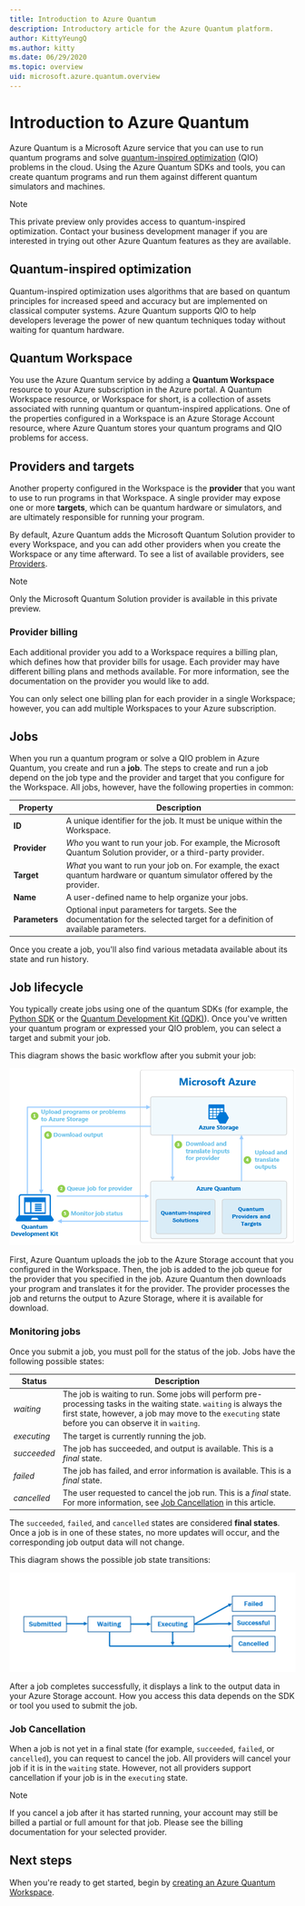 ```yaml
---
title: Introduction to Azure Quantum
description: Introductory article for the Azure Quantum platform.
author: KittyYeungQ
ms.author: kitty
ms.date: 06/29/2020
ms.topic: overview
uid: microsoft.azure.quantum.overview
---
```


# Introduction to Azure Quantum

Azure Quantum is a Microsoft Azure service that you can use to run quantum programs and solve [quantum-inspired optimization](#quantum-inspired-optimization) (QIO) problems in the cloud. Using the Azure Quantum SDKs and tools, you can create quantum programs and run them against different quantum simulators and machines.

> [!NOTE]
> This private preview only provides access to quantum-inspired
> optimization. Contact your business development manager if you are
> interested in trying out other Azure Quantum features as they are available.

## Quantum-inspired optimization

Quantum-inspired optimization uses algorithms that are based on quantum principles for increased speed and accuracy but are implemented on classical computer systems. Azure Quantum supports QIO to help developers leverage the power of new quantum techniques today without waiting for quantum hardware.

## Quantum Workspace

You use the Azure Quantum service by adding a **Quantum Workspace** resource to your Azure subscription in the Azure portal. A Quantum Workspace resource, or Workspace for short, is a collection of assets associated with running quantum or quantum-inspired applications. One of the properties configured in a Workspace is an Azure Storage Account resource, where Azure Quantum stores your quantum programs and QIO problems for access. 

## Providers and targets

Another property configured in the Workspace is the **provider** that you want to use to run programs in that Workspace. A single provider may expose one or more **targets**, which can be quantum hardware or simulators, and are ultimately responsible for running your program. 

By default, Azure Quantum adds the Microsoft Quantum Solution provider to every Workspace, and you can add other providers when you create the Workspace or any time afterward. To see a list of available providers, see [Providers](/Reference).

> [!NOTE]
> Only the Microsoft Quantum Solution provider is available in this private preview.

### Provider billing

Each additional provider you add to a Workspace requires a billing plan, which defines how that provider bills for usage. Each provider may have different billing plans and methods available. For more information, see the documentation on the provider you would like to add.

You can only select one billing plan for each provider in a single Workspace; however, you can add multiple Workspaces to your Azure subscription.

## Jobs

When you run a quantum program or solve a QIO problem in Azure Quantum,
you create and run a **job**. The steps to create and run a job depend on
the job type and the provider and target that you configure for the Workspace.  All jobs, however, have the following properties in common:

|Property |Description|
|-----|----|
|**ID**|A unique identifier for the job. It must be unique within the Workspace.    |
|**Provider**|_Who_ you want to run your job. For example, the Microsoft Quantum Solution provider, or a third-party provider. |
|**Target**| _What_ you want to run your job on. For example, the exact quantum hardware or quantum simulator offered by the provider. |
|**Name**|A user-defined name to help organize your jobs.|
|**Parameters**|Optional input parameters for targets. See the documentation for the selected target for a definition of available parameters.|

Once you create a job, you'll also find various metadata available about its state and run history.

## Job lifecycle

You typically create jobs using one of the quantum SDKs (for example, the [Python SDK](xref:microsoft.azure.quantum.qio.python-sdk) or the [Quantum Development Kit (QDK)](https://docs.microsoft.com/quantum/)). Once you've written
your quantum program or expressed your QIO problem, you can select a target and
submit your job.

This diagram shows the basic workflow after you submit your job:

![Azure Quantum Overview](../media/azure-quantum-flow-diagram.png)

First, Azure Quantum uploads the job to the Azure Storage account that you configured in the Workspace. Then, the job is added to the job queue for the provider that you specified in the job. Azure Quantum then downloads your program and translates it for the provider. The provider processes the job and returns the output to Azure Storage, where it is available for download. 

### Monitoring jobs

Once you submit a job, you must poll for the status of the job. Jobs have
the following possible states:

|Status|Description|
|---|---|
|*waiting*|The job is waiting to run. Some jobs will perform  pre-processing tasks in the waiting state. `waiting` is always the first state, however, a job may move to the `executing` state before you can observe it in `waiting`.   |
|*executing*|The target is currently running the job.   |
|*succeeded*|The job has succeeded, and output is available. This is a *final* state. |
|*failed*|The job has failed, and error information is available. This is a *final* state.|
|*cancelled*|The user requested to cancel the job run. This is a *final* state. For more information, see [Job Cancellation](#job-cancellation) in this article.|

The `succeeded`, `failed`, and `cancelled` states are considered **final
states**. Once a job is in one of these states, no more updates will occur, and the corresponding job output data will not change.

This diagram shows the possible job state transitions:

![Job submission diagram](../media/aq-diagram.png)

After a job completes successfully, it displays a link to the output data in your Azure Storage account. How you access this data depends on the SDK or tool you used to submit the job.

### Job Cancellation

When a job is not yet in a final state (for example, `succeeded`, `failed`, or `cancelled`), you can request to cancel the job. All providers will cancel your job if it is in the `waiting` state. However, not all providers support cancellation if your job is in the `executing` state.

> [!NOTE]
>If you cancel a job after it has started running, your account may still be billed a
partial or full amount for that job. Please see the billing documentation for
your selected provider.

## Next steps

When you're ready to get started, begin by [creating an Azure Quantum Workspace](xref:microsoft.azure.quantum.workspaces-portal).
